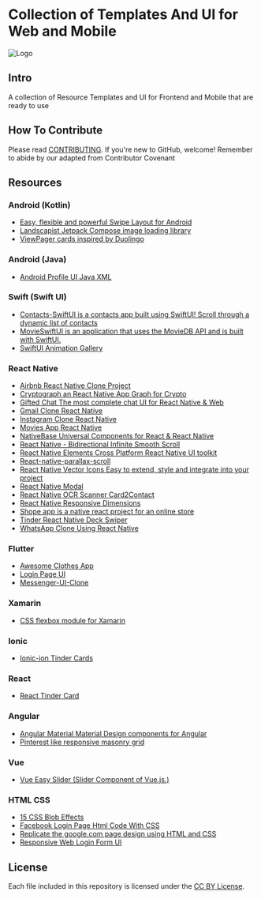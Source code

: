 # Collection of Templates And UI for Web and Mobile

![Logo](https://raw.githubusercontent.com/zidniryi/pretty-ui-resources/main/assets/pretty_ui.png)

## Intro

A collection of Resource Templates and UI for Frontend and Mobile that are ready to use

## How To Contribute

Please read [CONTRIBUTING](https://github.com/zidniryi/pretty-ui-resources/blob/main/docs/CONTRIBUTING.md "CONTRIBUTING"). If you're new to GitHub, welcome! Remember to abide by our adapted from Contributor Covenant

## Resources

### Android (Kotlin)

- [Easy, flexible and powerful Swipe Layout for Android](https://androidrepo.com/repo/chthai64-SwipeRevealLayout-android-layout "Easy, flexible and powerful Swipe Layout for Android")
- [Landscapist Jetpack Compose image loading library](https://github.com/skydoves/landscapist)
- [ViewPager cards inspired by Duolingo](https://github.com/rubensousa/ViewPagerCards)

### Android (Java)

- [Android Profile UI Java XML](https://github.com/karunstha/android-profile-ui "Android Profile UI Java XML")

### Swift (Swift UI)

- [Contacts-SwiftUI is a contacts app built using SwiftUI! Scroll through a dynamic list of contacts](https://github.com/bobbyconti/Contacts-SwiftUI "Contacts-SwiftUI is a contacts app built using SwiftUI! Scroll through a dynamic list of contacts")
- [MovieSwiftUI is an application that uses the MovieDB API and is built with SwiftUI.](https://github.com/Dimillian/MovieSwiftUI "MovieSwiftUI is an application that uses the MovieDB API and is built with SwiftUI.")
- [SwiftUI Animation Gallery](http:/https://github.com/amosgyamfi/swiftui-animation-gallery/ "SwiftUI Animation Gallery")

### React Native

- [Airbnb React Native Clone Project](https://github.com/imandyie/react-native-airbnb-clone "Airbnb React Native Clone Project")
- [Cryptograph an React Native App Graph for Crypto](https://github.com/zidniryi/cryptograph "Cryptograph an React Native App Graph for Crypto")
- [Gifted Chat The most complete chat UI for React Native & Web](https://github.com/FaridSafi/react-native-gifted-chat "Gifted Chat The most complete chat UI for React Native & Web")
- [Gmail Clone React Native](https://github.com/JaiParakh/gmail-clone "Gmail Clone React Native")
- [Instagram Clone React Native ](https://github.com/iamvucms/react-native-instagram-clone "React Native Instagram Clone")
- [Movies App React Native](https://github.com/uwemneku/Movies-App-React-Native "Movies App React Native")
- [NativeBase Universal Components for React & React Native](https://nativebase.io/ "NativeBase Universal Components for React & React Native")
- [React Native - Bidirectional Infinite Smooth Scroll](https://github.com/GetStream/react-native-bidirectional-infinite-scroll "React Native - Bidirectional Infinite Smooth Scroll")
- [React Native Elements Cross Platform React Native UI toolkit](https://reactnativeelements.com/ "React Native Elements Cross Platform React Native UI toolkit")
- [React-native-parallax-scroll](https://github.com/monterosalondon/react-native-parallax-scroll "React-native-parallax-scroll")
- [React Native Vector Icons Easy to extend, style and integrate into your project](https://github.com/oblador/react-native-vector-icons "React Native Vector Icons Easy to extend, style and integrate into your project")
- [React Native Modal](https://github.com/react-native-modal/react-native-modal "react-native-modal")
- [React Native OCR Scanner Card2Contact](https://medium.com/alameda-dev/react-native-ocr-scanner-card2contact-6ed7b1e5f7c7 "React Native OCR Scanner Card2Contact")
- [ React Native Responsive Dimensions](https://github.com/react-native-toolkit/react-native-responsive-dimensions " React Native Responsive Dimensions")
- [Shope app is a native react project for an online store](https://github.com/zidniryi/shopeApp "Shope app is a native react project for an online store")
- [Tinder React Native Deck Swiper](https://github.com/alexbrillant/react-native-deck-swiper "Tinder React Native Deck Swiper")
- [WhatsApp Clone Using React Native](https://github.com/filipenatanael/whatsapp-clone-react-native "WhatsApp Clone Using React Native")

### Flutter

- [Awesome Clothes App](https://github.com/antonio-pedro99/awesome_clothes_shop "Awesome Clothes App")
- [Login Page UI](https://github.com/justkingsley/login-page "Login Page UI")
- [Messenger-UI-Clone](https://github.com/anishghale007/Messenger-UI-Clone "Messenger-UI-Clone")

### Xamarin

- [CSS flexbox module for Xamarin](https://github.com/xamarin/flex "CSS flexbox module for Xamarin")

### Ionic

- [Ionic-ion Tinder Cards](https://github.com/ionic-team/ionic-ion-tinder-cards "Ionic-ion Tinder Cards")

### React

- [React Tinder Card](https://github.com/3DJakob/react-tinder-card#readme "React Tinder Card")

### Angular

- [Angular Material Material Design components for Angular](https://material.angular.io/ "Angular Material Material Design components for Angular")
- [Pinterest like responsive masonry grid](https://github.com/s-yadav/angulargrid "Pinterest like responsive masonry grid")

### Vue

- [Vue Easy Slider (Slider Component of Vue.js.)](https://github.com/shhdgit/vue-easy-slider "Vue Easy Slider (Slider Component of Vue.js.)")

### HTML CSS

- [15 CSS Blob Effects](https://freefrontend.com/css-blob-effects/ "15 CSS Blob Effects")
- [Facebook Login Page Html Code With CSS](https://www.oflox.com/blog/facebook-login-page-html-code/ "Facebook Login Page Html Code With CSS")
- [Replicate the google.com page design using HTML and CSS](https://www.codespeedy.com/replicate-the-google-com-page-design-using-html-and-css/ "Replicate the google.com page design using HTML and CSS")
- [Responsive Web Login Form UI](https://github.com/raheel-anwar/Web-Login-Form-UI "Responsive Web Login Form UI")

## License

Each file included in this repository is licensed under the [CC BY License](LICENSE).
